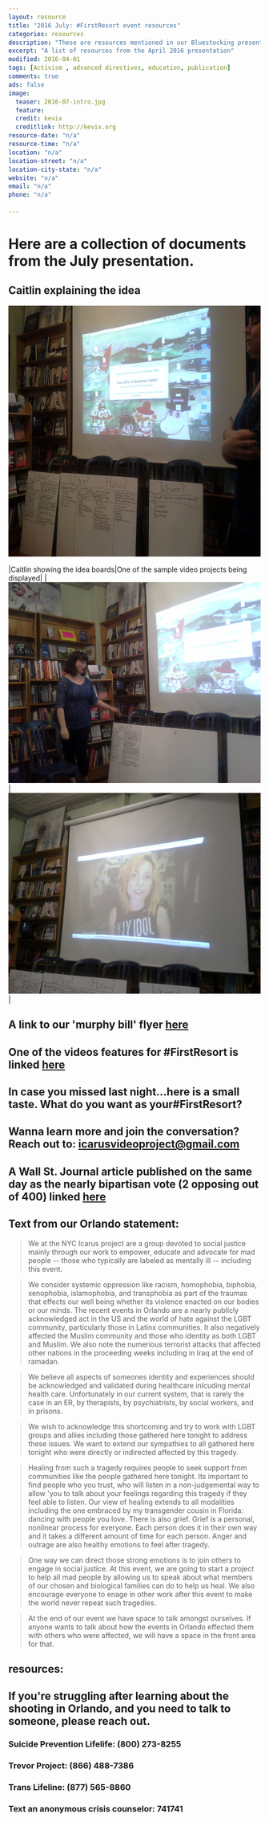 ```yaml
---
layout: resource
title: "2016 July: #FirstResort event resources"
categories: resources
description: "These are resources mentioned in our Bluestocking presentation for July 2016"
excerpt: "A list of resources from the April 2016 presentation"
modified: 2016-04-01
tags: [Activism , advanced directives, education, publication]
comments: true
ads: false
image:
  teaser: 2016-07-intro.jpg
  feature: 
  credit: kevix
  creditlink: http://kevix.org
resource-date: "n/a"
resource-time: "n/a"
location: "n/a"
location-street: "n/a"
location-city-state: "n/a"
website: "n/a"
email: "n/a"
phone: "n/a"

---
```


# Here are a collection of documents from the July presentation.

## Caitlin explaining the idea

<img src="/images/2016-07-intro.jpg" width="1000" height="500" />

|Caitlin showing the idea boards|One of the sample video projects being displayed|
|<img src="/images/2016-07-show-board.jpg" width="600" height="400" />|<img src="/images/2016-07-jaz.jpg" width="600" height="400" />|

## A link to our 'murphy bill' flyer [here](/images/2016-07-murphy.pdf)

## One of the videos features for #FirstResort is linked [here](https://www.facebook.com/IcarusProjectNewYorkCity/videos/vb.281069695340329/982360735211218/?type=2&theater&notif_t=feedback_reaction_generic&notif_id=1467925891405233)

## In case you missed last night...here is a small taste. What do you want as your‎#FirstResort?
## Wanna learn more and join the conversation? Reach out to: icarusvideoproject@gmail.com

## A Wall St. Journal article published on the same day as the nearly bipartisan vote (2 opposing out of 400) linked [here](http://www.wsj.com/articles/house-to-vote-on-mental-health-bill-1467819834)

Text from our Orlando statement:
------------------------------------
> We at the NYC Icarus project are  a group devoted to social justice mainly through our work to empower, educate and advocate for mad people -- those who typically are labeled as mentally ill --  including this event. 

> We consider systemic oppression like racism, homophobia, biphobia, xenophobia, islamophobia, and transphobia as part of the traumas that effects our well being whether its violence enacted on our bodies or our minds. The recent events in  Orlando are a nearly publicly acknowledged act in the US and the world of hate against the LGBT community, particularly those in Latinx communities. It also negatively affected the Muslim community and those who identity as both LGBT and Muslim.  We also note the numerious terrorist attacks that affected other nations in the proceeding weeks including in Iraq at the end of ramadan. 

> We believe all aspects of someones identity and experiences should  be acknowledged and validated during healthcare inlcuding mental health care.  Unfortunately in our current system, that is rarely the case in an ER, by therapists, by psychiatrists, by social workers, and in prisons. 

> We wish to acknowledge this shortcoming and try to work with LGBT groups and allies including those gathered here tonight to address these issues. We want to extend our sympathies to all gathered here tonight who were directly or indirected affected by this tragedy.

> Healing from such a tragedy requires people to seek support from communities like the people gathered here tonight. Its important to find people who you trust, who will listen in a non-judgemental way to allow 'you to talk about your feelings regarding this tragedy if they feel able to listen. Our view of healing extends to all modalities including the one embraced by my transgender cousin in Florida: dancing with people you love. There is also grief. Grief is a personal, nonlinear process for everyone. Each person does it in their own way and it takes a different amount of time for each person. Anger and outrage are also healthy emotions to feel after tragedy. 

> One way we can direct those strong emotions is to join others to engage in social justice. At this event, we are going to start a project to help all mad people by allowing us to speak about what members of our chosen and biological families can do to help us heal. We also encourage everyone to enage in other work after this event to make the world never repeat such tragedies. 

> At the end of our event we have space to talk amongst ourselves. If anyone wants to talk about how the events in Orlando effected them with others who were affected, we will have a space in the front area for that.

## resources:

## If you're struggling after learning about the shooting in Orlando, and you need to talk to someone, please reach out. 

### Suicide Prevention Lifelife: (800) 273-8255

### Trevor Project: (866) 488-7386

### Trans Lifeline: (877) 565-8860

### Text an anonymous crisis counselor: 741741
